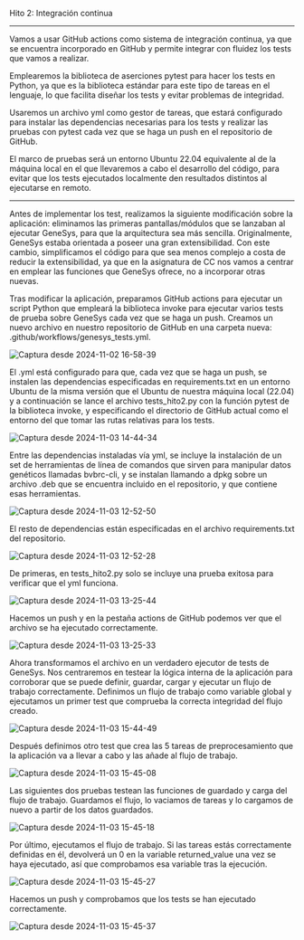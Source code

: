 Hito 2: Integración continua

--------------------------------------------------------------------------------

Vamos a usar GitHub actions como sistema de integración continua, ya que se encuentra incorporado en GitHub y permite integrar con fluidez los tests que vamos a realizar.

Emplearemos la biblioteca de aserciones pytest para hacer los tests en Python, ya que es la biblioteca estándar para este tipo de tareas en el lenguaje, lo que facilita diseñar los tests y evitar problemas de integridad.

Usaremos un archivo yml como gestor de tareas, que estará configurado para instalar las dependencias necesarias para los tests y realizar las pruebas con pytest cada vez que se haga un push en el repositorio de GitHub.

El marco de pruebas será un entorno Ubuntu 22.04 equivalente al de la máquina local en el que llevaremos a cabo el desarrollo del código, para evitar que los tests ejecutados localmente den resultados distintos al ejecutarse en remoto.

--------------------------------------------------------------------------------

Antes de implementar los test, realizamos la siguiente modificación sobre la aplicación: eliminamos las primeras pantallas/módulos que se lanzaban al ejecutar GeneSys, para que la arquitectura sea más sencilla. Originalmente, GeneSys estaba orientada a poseer una gran extensibilidad. Con este cambio, simplificamos el código para que sea menos complejo a costa de reducir la extensibilidad, ya que en la asignatura de CC nos vamos a centrar en emplear las funciones que GeneSys ofrece, no a incorporar otras nuevas.

Tras modificar la aplicación, preparamos GitHub actions para ejecutar un script Python que empleará la biblioteca invoke para ejecutar varios tests de prueba sobre GeneSys cada vez que se haga un push. Creamos un nuevo archivo en nuestro repositorio de GitHub en una carpeta nueva: .github/workflows/genesys_tests.yml.

![Captura desde 2024-11-02 16-58-39](https://github.com/user-attachments/assets/e5e85881-c54f-4f92-94d8-3034bbd6cad2)

El .yml está configurado para que, cada vez que se haga un push, se instalen las dependencias especificadas en requirements.txt en un entorno Ubuntu de la misma versión que el Ubuntu de nuestra máquina local (22.04) y a continuación se lance el archivo tests_hito2.py con la función pytest de la biblioteca invoke, y especificando el directorio de GitHub actual como el entorno del que tomar las rutas relativas para los tests.

![Captura desde 2024-11-03 14-44-34](https://github.com/user-attachments/assets/a1aeb01e-d740-4826-8b16-46024b2600f3)

Entre las dependencias instaladas vía yml, se incluye la instalación de un set de herramientas de línea de comandos que sirven para manipular datos genéticos llamadas bvbrc-cli, y se instalan llamando a dpkg sobre un archivo .deb que se encuentra incluido en el repositorio, y que contiene esas herramientas.

![Captura desde 2024-11-03 12-52-50](https://github.com/user-attachments/assets/52dbb4ae-3a04-44ee-a62e-6f862bcc6ea2)

El resto de dependencias están especificadas en el archivo requirements.txt del repositorio.

![Captura desde 2024-11-03 12-52-28](https://github.com/user-attachments/assets/0230b6c2-b0c9-4bdf-a757-26f8316469da)

De primeras, en tests_hito2.py solo se incluye una prueba exitosa para verificar que el yml funciona.

![Captura desde 2024-11-03 13-25-44](https://github.com/user-attachments/assets/0c30b699-970e-4224-8406-6bbf2f9c8e3d)

Hacemos un push y en la pestaña actions de GitHub podemos ver que el archivo se ha ejecutado correctamente.

![Captura desde 2024-11-03 13-25-33](https://github.com/user-attachments/assets/9665d238-6b30-4bb4-a217-0dc6b4faa278)

Ahora transformamos el archivo en un verdadero ejecutor de tests de GeneSys. Nos centraremos en testear la lógica interna de la aplicación para corroborar que se puede definir, guardar, cargar y ejecutar un flujo de trabajo correctamente. Definimos un flujo de trabajo como variable global y ejecutamos un primer test que comprueba la correcta integridad del flujo creado.

![Captura desde 2024-11-03 15-44-49](https://github.com/user-attachments/assets/02333a2a-e1d1-4254-9ebd-14aaf0949db8)

Después definimos otro test que crea las 5 tareas de preprocesamiento que la aplicación va a llevar a cabo y las añade al flujo de trabajo.

![Captura desde 2024-11-03 15-45-08](https://github.com/user-attachments/assets/e0f9a582-a973-404c-87bf-57033c95866e)

Las siguientes dos pruebas testean las funciones de guardado y carga del flujo de trabajo. Guardamos el flujo, lo vaciamos de tareas y lo cargamos de nuevo a partir de los datos guardados.

![Captura desde 2024-11-03 15-45-18](https://github.com/user-attachments/assets/85ff7fbc-ec9a-488e-a4cb-2d5d3b5a831a)

Por último, ejecutamos el flujo de trabajo. Si las tareas estás correctamente definidas en él, devolverá un 0 en la variable returned_value una vez se haya ejecutado, así que comprobamos esa variable tras la ejecución.

![Captura desde 2024-11-03 15-45-27](https://github.com/user-attachments/assets/273e54d4-76e3-492f-b765-c126bebf398c)

Hacemos un push y comprobamos que los tests se han ejecutado correctamente.

![Captura desde 2024-11-03 15-45-37](https://github.com/user-attachments/assets/d22efba4-413c-4001-8698-367f63ff3525)
